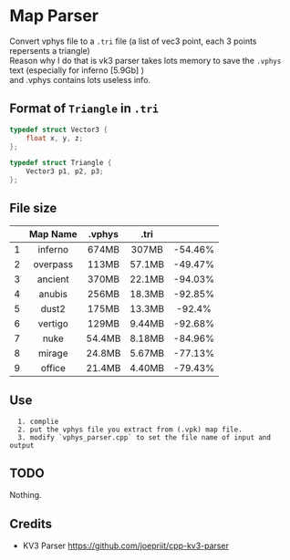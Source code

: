 # Map Parser
Convert vphys file to a `.tri` file (a list of vec3 point, each 3 points repersents a triangle) \
Reason why I do that is vk3 parser takes lots memory to save the `.vphys` text (especially for inferno [5.9Gb] ) \
and .vphys contains lots useless info. 

## Format of `Triangle` in `.tri`

```c++
typedef struct Vector3 {
    float x, y, z;
};

typedef struct Triangle {
    Vector3 p1, p2, p3;
};
```

## File size

| |  Map Name | .vphys | .tri | |
| :----: | :----: | :----: | :----: | :----: |
| 1 | inferno | 674MB | 307MB | -54.46% |
| 2 | overpass | 113MB | 57.1MB | -49.47% | 
| 3 | ancient | 370MB | 22.1MB | -94.03% | 
| 4 | anubis | 256MB | 18.3MB |  -92.85% | 
| 5 | dust2 | 175MB | 13.3MB | -92.4% | 
| 6 | vertigo | 129MB | 9.44MB | -92.68% |
| 7 | nuke | 54.4MB | 8.18MB | -84.96% |
| 8 | mirage | 24.8MB | 5.67MB | -77.13% |
| 9 | office | 21.4MB | 4.40MB | -79.43% |

## Use

```
  1. complie
  2. put the vphys file you extract from (.vpk) map file.
  3. modify `vphys_parser.cpp` to set the file name of input and output
```

## TODO
Nothing.

## Credits

- KV3 Parser https://github.com/joepriit/cpp-kv3-parser
